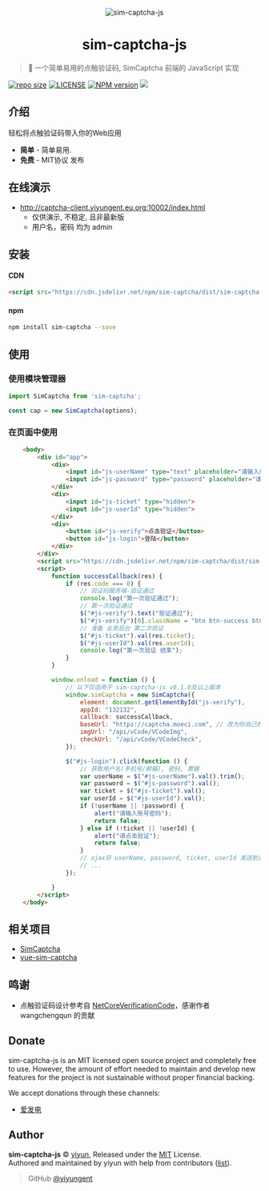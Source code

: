 <p align="center">
<img src="docs/_images/logo.png" alt="sim-captcha-js">
</p>
<h1 align="center">sim-captcha-js</h1>

> :cake: 一个简单易用的点触验证码, SimCaptcha 前端的 JavaScript 实现

[![repo size](https://img.shields.io/github/repo-size/yiyungent/sim-captcha-js.svg?style=flat)]()
[![LICENSE](https://img.shields.io/github/license/yiyungent/sim-captcha-js.svg?style=flat)](https://github.com/yiyungent/sim-captcha-js/blob/master/LICENSE)
[![NPM version](https://img.shields.io/npm/v/sim-captcha.svg)](https://www.npmjs.com/package/sim-captcha)
[![](https://data.jsdelivr.com/v1/package/npm/sim-captcha/badge)](https://www.jsdelivr.com/package/npm/sim-captcha)


<!-- [English](README_en.md) -->

## 介绍

轻松将点触验证码带入你的Web应用
 + **简单** - 简单易用.
 + **免费** - MIT协议 发布

## 在线演示

- http://captcha-client.yiyungent.eu.org:10002/index.html
  - 仅供演示, 不稳定, 且非最新版
  - 用户名，密码 均为 admin

## 安装

#### CDN
```html
<script src="https://cdn.jsdelivr.net/npm/sim-captcha/dist/sim-captcha.min.js"></script>
```

#### npm
```bash
npm install sim-captcha --save
```

## 使用

### 使用模块管理器
```js
import SimCaptcha from 'sim-captcha';

const cap = new SimCaptcha(options);
```
### 在页面中使用
```html
    <body>
        <div id="app">
            <div>
                <input id="js-userName" type="text" placeholder="请输入用户名" />
                <input id="js-password" type="password" placeholder="请输入密码" />
            </div>
            <div>
                <input id="js-ticket" type="hidden">
				<input id="js-userId" type="hidden">
            </div>
            <div>
                <button id="js-verify">点击验证</button>
                <button id="js-login">登陆</button>
            </div>
        </div>
        <script src="https://cdn.jsdelivr.net/npm/sim-captcha/dist/sim-captcha.min.js"></script>
        <script>
            function successCallback(res) {
                if (res.code === 0) {
                    // 验证码服务端-验证通过
                    console.log("第一次验证通过");
                    // 第一次验证通过
                    $("#js-verify").text("验证通过");
                    $("#js-verify")[0].className = "btn btn-success btn-block";
                    // 准备 业务后台 第二次验证
                    $("#js-ticket").val(res.ticket);
                    $("#js-userId").val(res.userId);
                    console.log("第一次验证 结束");
                }
            }

            window.onload = function () {
                // 以下仅适用于 sim-captcha-js v0.1.0及以上版本
                window.simCaptcha = new SimCaptcha({
                    element: document.getElementById("js-verify"),
                    appId: "132132",
                    callback: successCallback,
                    baseUrl: "https://captcha.moeci.com", // 改为你自己的
                    imgUrl: "/api/vCode/VCodeImg",
                    checkUrl: "/api/vCode/VCodeCheck",
                });

                $("#js-login").click(function () {
                    // 获取用户名(手机号/邮箱), 密码, 票据
                    var userName = $("#js-userName").val().trim();
                    var password = $("#js-password").val();
                    var ticket = $("#js-ticket").val();
                    var userId = $("#js-userId").val();
                    if (!userName || !password) {
                        alert("请输入账号密码");
                        return false;
                    } else if (!ticket || !userId) {
                        alert("请点击验证");
                        return false;
                    }
                    // ajax将 userName, password, ticket, userId 发送到业务后台进行效验
                    // ...
                });

            }
        </script>
    </body>
```

## 相关项目

- [SimCaptcha](https://github.com/yiyungent/SimCaptcha)
- [vue-sim-captcha](https://github.com/yiyungent/vue-sim-captcha)
 
## 鸣谢

- 点触验证码设计参考自 <a href="https://github.com/wangchengqun/NetCoreVerificationCode" target="_blank">NetCoreVerificationCode</a>，感谢作者 wangchengqun 的贡献

## Donate

sim-captcha-js is an MIT licensed open source project and completely free to use. However, the amount of effort needed to maintain and develop new features for the project is not sustainable without proper financial backing.

We accept donations through these channels:
- <a href="https://afdian.net/@yiyun" target="_blank">爱发电</a>

## Author

**sim-captcha-js** © [yiyun](https://github.com/yiyungent), Released under the [MIT](./LICENSE) License.<br>
Authored and maintained by yiyun with help from contributors ([list](https://github.com/yiyungent/sim-captcha-js/contributors)).

> GitHub [@yiyungent](https://github.com/yiyungent)


